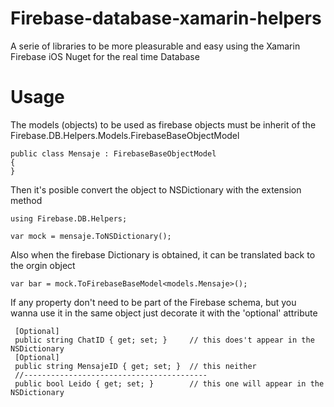 # Firebase-database-xamarin-helpers
A serie of libraries to be more pleasurable and easy using the Xamarin Firebase iOS Nuget for the real time Database

# Usage

The models (objects) to be used as firebase objects must be inherit of the Firebase.DB.Helpers.Models.FirebaseBaseObjectModel
   
   ```
   public class Mensaje : FirebaseBaseObjectModel
   {
   }
   ```

Then it's posible convert the object to NSDictionary with the extension method
   ```
   using Firebase.DB.Helpers;

   var mock = mensaje.ToNSDictionary();
   ```

Also when the firebase Dictionary is obtained, it can be translated back to the orgin object
   ```
   var bar = mock.ToFirebaseBaseModel<models.Mensaje>();
   ```

If any property don't need to be part of the Firebase schema, but you wanna use it in the same object just decorate it with the 'optional' attribute
   ```
    [Optional]
    public string ChatID { get; set; }     // this does't appear in the NSDictionary 
    [Optional]
	public string MensajeID { get; set; }  // this neither
    //-----------------------------------------
	public bool Leido { get; set; }        // this one will appear in the NSDictionary
   ```